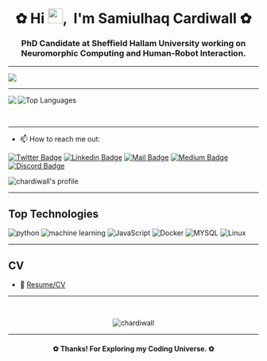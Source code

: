 <h1 align="center">✿ Hi <img height="30px" src="https://user-images.githubusercontent.com/1303154/88677602-1635ba80-d120-11ea-84d8-d263ba5fc3c0.gif" />,     &nbspI'm Samiulhaq Cardiwall ✿</h1>
<h3 align="center">PhD Candidate at Sheffield Hallam University working on Neuromorphic Computing and Human-Robot Interaction.</h3>


<hr/>
<img src="https://user-images.githubusercontent.com/10498744/210012254-234538ff-d198-48aa-8964-37e6fd45d227.gif" />
<hr/>

<p>

<picture>
<source 
  srcset="https://github-readme-stats.vercel.app/api?username=chardiwall&show_icons=true&theme=dark"
  media="(prefers-color-scheme: dark)"
/>
<source
  srcset="https://github-readme-stats.vercel.app/api?username=chardiwall&show_icons=true"
  media="(prefers-color-scheme: light), (prefers-color-scheme: no-preference)"
/>
<img align=left src="https://github-readme-stats.vercel.app/api?username=anuraghazra&show_icons=true" />
</picture>

  
<img alt="Top Languages" src="https://github-readme-stats.vercel.app/api/top-langs/?username=chardiwall&layout=compact" />

</p>

<br/>
<hr/>

- 📫 How to reach me out:

[![Twitter Badge](https://img.shields.io/badge/-@chardiwall_-1ca0f1?style=flat&labelColor=1ca0f1&logo=twitter&logoColor=white&link=https://twitter.com/Ipenywis)](https://twitter.com/chardiwall_)
[![Linkedin Badge](https://img.shields.io/badge/-chardiwall-0e76a8?style=flat&labelColor=0e76a8&logo=linkedin&logoColor=white)](https://www.linkedin.com/in/chardiwall/)
[![Mail Badge](https://img.shields.io/badge/-Samiulhaq%20Chardiwall-c0392b?style=flat&labelColor=c0392b&logo=gmail&logoColor=white)](mailto:samiulhaq513@gmail.com)
[![Medium Badge](https://img.shields.io/badge/-samiulhaq513-000000?style=flat&labelColor=23323330&logo=medium&logoColor=white)](https://medium.com/@samiulhaq513)
[![Discord Badge](https://img.shields.io/badge/-Samiulhaq%20Chardiwall-7289d1?style=flat&labelColor=7289da&logo=discord&logoColor=white)](https://medium.com/@samiulhaq513)

![chardiwall's profile](https://komarev.com/ghpvc/?username=chardiwall&label=Profile%20views&color=082036&style=flat)

<hr/>

## Top Technologies

![python](https://img.shields.io/badge/python-%2314354C.svg?style=for-the-badge&logo=python&logoColor=white)
![machine learning](https://img.shields.io/badge/Machine%20Leaning-2e5c82?style=for-the-badge&logo=NixOS&logoColor=white)
![JavaScript](https://img.shields.io/badge/JavaScript-%23323330.svg?style=for-the-badge&logo=python&logoColor=white)
![Docker](https://img.shields.io/badge/Docker-3798fa.svg?style=for-the-badge&logo=docker&logoColor=white)
![MYSQL](https://img.shields.io/badge/MY%20SQL-000000.svg?style=for-the-badge&logo=mysql&logoColor=white)
![Linux](https://img.shields.io/badge/Linux-341fab.svg?style=for-the-badge&logo=linux&logoColor=white)

<hr/>

## CV

- 📎 [Resume/CV](https://github.com/chardiwall/chardiwall/raw/main/Samiulhaq_Resume.pdf)
<hr/>
<br>

<p align=center><img align="center" src="https://github-readme-streak-stats.herokuapp.com/?user=chardiwall&" alt="chardiwall" /></p>
<hr>

<h4 align=center>✿ Thanks! For Exploring my Coding Universe. ✿</h4>
